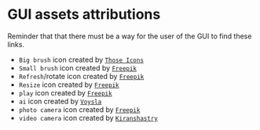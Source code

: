 # GUI assets attributions

Reminder that that there must be a way for the user of the GUI to find these links.  

- `Big brush` icon created by [`Those Icons`](https://www.flaticon.com/free-icons/brush)  
- `Small brush` icon created by [`Freepik`](https://www.flaticon.com/free-icons/paint-brush)  
- `Refresh`/rotate icon created by [`Freepik`](https://www.flaticon.com/free-icons/refresh)  
- `Resize` icon created by [`Freepik`](https://www.flaticon.com/free-icons/size)  
- `play` icon created by [`Freepik`](https://www.flaticon.com/free-icons/play)  
- `ai` icon created by [`Voysla`](https://www.flaticon.com/free-icons/ai)  
- `photo camera` icon created by [`Freepik`](https://www.flaticon.com/free-icons/camera)  
- `video camera` icon created by [`Kiranshastry`](https://www.flaticon.com/free-icons/video-camera)  
